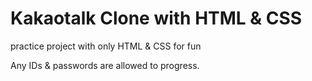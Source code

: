 # Kakaotalk Clone with HTML & CSS

practice project with only HTML & CSS for fun

Any IDs & passwords are allowed to progress.
